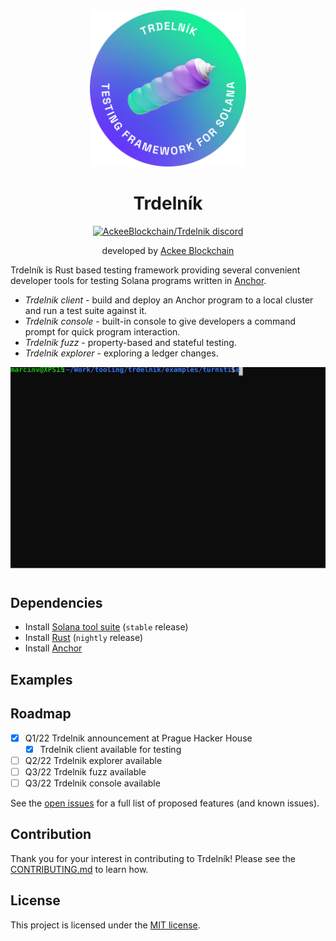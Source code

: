 <div align="center">

<img height="250" width="250" src="./assets/Badge_Trdelnik.png"/>

<!-- About -->

# Trdelník

  <p align="center">
   <a href="https://discord.com/invite/h3zeeCbHYT">
    <img src="https://discordapp.com/api/guilds/867746290678104064/widget.png?style=banner2" width="250" title="AckeeBlockchain/Trdelnik discord">
   </a>
    </p>

developed by [Ackee Blockchain](https://ackeeblockchain.com)

<div align="left">

Trdelník is Rust based testing framework providing several convenient developer tools for testing Solana programs written in [Anchor](https://github.com/project-serum/anchor).

- _Trdelnik client_ - build and deploy an Anchor program to a local cluster and run a test suite against it.
- _Trdelnik console_ - built-in console to give developers a command prompt for quick program interaction.
- _Trdelnik fuzz_ - property-based and stateful testing.
- _Trdelnik explorer_ - exploring a ledger changes.

</div>

![demo](./assets/demo.svg)

#

</div>

<!-- Dependencies -->

## **Dependencies**

- Install [Solana tool suite](https://docs.solana.com/cli/install-solana-cli-tools) (`stable` release)
- Install [Rust](https://www.rust-lang.org/tools/install) (`nightly` release)
- Install [Anchor](https://book.anchor-lang.com/chapter_2/installation.html)

<!-- Examples -->

## **Examples**

<!-- Roadmap -->

## **Roadmap**

- [x] Q1/22 Trdelnik announcement at Prague Hacker House
  - [x] Trdelnik client available for testing
- [ ] Q2/22 Trdelnik explorer available
- [ ] Q3/22 Trdelnik fuzz available
- [ ] Q3/22 Trdelnik console available

See the [open issues](https://github.com/othneildrew/Best-README-Template/issues) for a full list of proposed features (and known issues).

<!-- Contribution -->

## **Contribution**

Thank you for your interest in contributing to Trdelník! Please see the [CONTRIBUTING.md](./CONTRIBUTING.md) to learn how.

<!-- License -->

## **License**

This project is licensed under the [MIT license](https://github.com/Ackee-Blockchain/trdelnik/blob/master/LICENSE).
